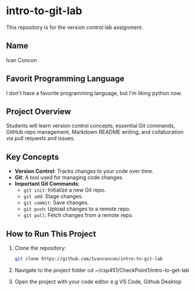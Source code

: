 # intro-to-git-lab
This repository is for the version control lab assignment.

## Name
Ivan Concon

## Favorit Programming Language
I don't have a favorite programming language, but I'm liking python now.

## Project Overview
Students will learn version control concepts, essential Git commands, GitHub repo management, Markdown README writing, and collaboration via pull requests and issues.

## Key Concepts
- **Version Control**: Tracks changes to your code over time.
- **Git**: A tool used for managing code changes.
- **Important Git Commands**:
  - `git init`: Initialize a new Git repo.
  - `git add`: Stage changes.
  - `git commit`: Save changes.
  - `git push`: Upload changes to a remote repo.
  - `git pull`: Fetch changes from a remote repo.

## How to Run This Project
1. Clone the repository:
   ```bash
   git clone https://github.com/Ivanconcon/intro-to-git-lab

2. Navigate to the project folder
cd ~/csp451/CheckPoint1/intro-to-get-lab

3. Open the project with your code editor
e.g VS Code, Github Desktop
